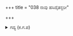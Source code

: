 +++
title = "038 ನಾವು ಹಸಿದೈತನ್ದರೀ"

+++

<details><summary>ಗದ್ಯ (ಕ.ಗ.ಪ) </summary>

38. 'ದೇವಿ, ನಾವು ಹಸಿದು ಕೊಂಡು ಬಂದರೆ, ಏನೇನೋ ದೂರು ಹೇಳುವುದು ಸೂಕ್ತವೆ ?' ಎಂದು ಕೃಷ್ಣನು ಹೇಳಲು, 'ದೇವ, ನಿಮ್ಮ ಹಸಿವನ್ನು ತಣಿಸಲು ಪರಿಶುದ್ಧವಾದ ಭಕ್ತಿಭಾವ ಬೇಕು. ಆದರೆ ನಾವು ಚಂಚಲ ಮನಸ್ಸಿನವರು' ಎಂದು ದ್ರೌಪದಿಯು ನಗುತ್ತ ಹೇಳಿದಳು.
</details>
